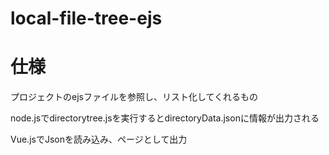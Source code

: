 # local-file-tree-ejs

# 仕様
<p>プロジェクトのejsファイルを参照し、リスト化してくれるもの</p>
<p>node.jsでdirectorytree.jsを実行するとdirectoryData.jsonに情報が出力される</p>
<p>Vue.jsでJsonを読み込み、ページとして出力</p>
